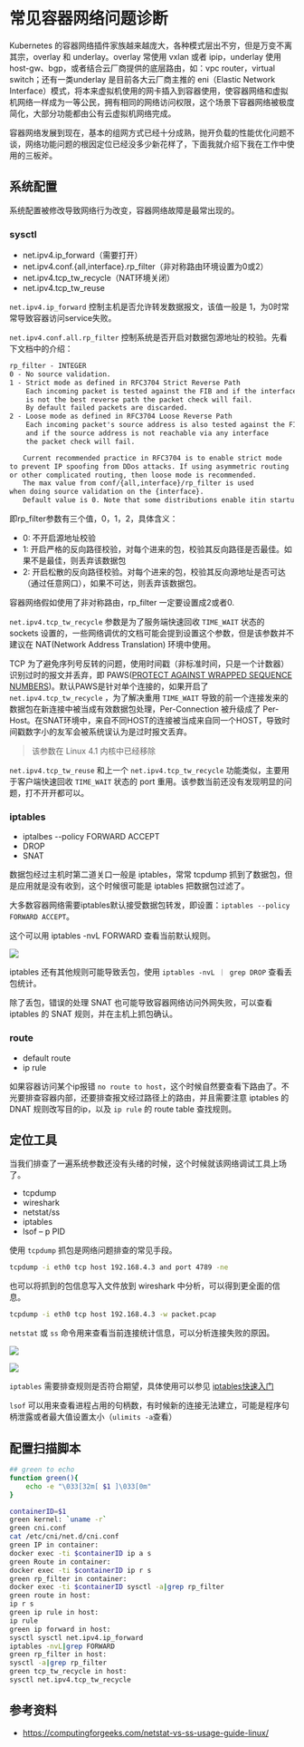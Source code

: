 # 常见容器网络问题诊断


Kubernetes 的容器网络插件家族越来越庞大，各种模式层出不穷，但是万变不离其宗，overlay 和 underlay。overlay 常使用 vxlan 或者 ipip，underlay 使用 host-gw、bgp，或者结合云厂商提供的底层路由，如：vpc router，virtual switch；还有一类underlay 是目前各大云厂商主推的 eni（Elastic Network Interface）模式，将本来虚拟机使用的网卡插入到容器使用，使容器网络和虚拟机网络一样成为一等公民，拥有相同的网络访问权限，这个场景下容器网络被极度简化，大部分功能都由公有云虚拟机网络完成。

容器网络发展到现在，基本的组网方式已经十分成熟，抛开负载的性能优化问题不谈，网络功能问题的根因定位已经没多少新花样了，下面我就介绍下我在工作中使用的三板斧。

## 系统配置

系统配置被修改导致网络行为改变，容器网络故障是最常出现的。

### sysctl

- net.ipv4.ip_forward（需要打开）
- net.ipv4.conf.{all,interface}.rp_filter（非对称路由环境设置为0或2）
- net.ipv4.tcp_tw_recycle（NAT环境关闭）
- net.ipv4.tcp_tw_reuse

`net.ipv4.ip_forward` 控制主机是否允许转发数据报文，该值一般是 1，为0时常常导致容器访问service失败。

`net.ipv4.conf.all.rp_filter` 控制系统是否开启对数据包源地址的校验。先看下文档中的介绍：

```txt
rp_filter - INTEGER
0 - No source validation.
1 - Strict mode as defined in RFC3704 Strict Reverse Path
    Each incoming packet is tested against the FIB and if the interface
    is not the best reverse path the packet check will fail.
    By default failed packets are discarded.
2 - Loose mode as defined in RFC3704 Loose Reverse Path
    Each incoming packet's source address is also tested against the FIB
    and if the source address is not reachable via any interface
    the packet check will fail.

　　Current recommended practice in RFC3704 is to enable strict mode
to prevent IP spoofing from DDos attacks. If using asymmetric routing
or other complicated routing, then loose mode is recommended.
　　The max value from conf/{all,interface}/rp_filter is used
when doing source validation on the {interface}.
　　Default value is 0. Note that some distributions enable itin startup scripts.
```

即rp_filter参数有三个值，0，1，2，具体含义：

- 0: 不开启源地址校验
- 1: 开启严格的反向路径校验，对每个进来的包，校验其反向路径是否最佳。如果不是最佳，则丢弃该数据包
- 2: 开启松散的反向路径校验。对每个进来的包，校验其反向源地址是否可达（通过任意网口），如果不可达，则丢弃该数据包。

容器网络假如使用了非对称路由，rp_filter 一定要设置成2或者0.

`net.ipv4.tcp_tw_recycle` 参数是为了服务端快速回收 `TIME_WAIT` 状态的 sockets 设置的，一些网络调优的文档可能会提到设置这个参数，但是该参数并不建议在 NAT(Network Address Translation) 环境中使用。

TCP 为了避免序列号反转的问题，使用时间戳（非标准时间，只是一个计数器）识别过时的报文并丢弃，即 PAWS([PROTECT AGAINST WRAPPED SEQUENCE NUMBERS](https://www.freesoft.org/CIE/RFC/1323/13.htm))。默认PAWS是针对单个连接的，如果开启了 `net.ipv4.tcp_tw_recycle` ，为了解决重用 `TIME_WAIT` 导致的前一个连接发来的数据包在新连接中被当成有效数据包处理，Per-Connection 被升级成了 Per-Host。在SNAT环境中，来自不同HOST的连接被当成来自同一个HOST，导致时间戳数字小的友军会被系统误认为是过时报文丢弃。
> 该参数在 Linux 4.1 内核中已经移除

`net.ipv4.tcp_tw_reuse` 和上一个 `net.ipv4.tcp_tw_recycle` 功能类似，主要用于客户端快速回收 `TIME_WAIT` 状态的 port 重用。该参数当前还没有发现明显的问题，打不开开都可以。

### iptables

- iptalbes --policy FORWARD ACCEPT
- DROP
- SNAT

数据包经过主机时第二道关口一般是 iptables，常常 tcpdump 抓到了数据包，但是应用就是没有收到，这个时候很可能是 iptables 把数据包过滤了。

大多数容器网络需要iptables默认接受数据包转发，即设置：`iptables --policy FORWARD ACCEPT`。

这个可以用 iptables -nvL FORWARD 查看当前默认规则。

![](https://firemiles-blog.oss-cn-shanghai.aliyuncs.com/20191124181730.png)

iptables 还有其他规则可能导致丢包，使用 `iptables -nvL ｜ grep DROP` 查看丢包统计。

除了丢包，错误的处理 SNAT 也可能导致容器网络访问外网失败，可以查看 iptables 的 SNAT 规则，并在主机上抓包确认。

### route

- default route
- ip rule

如果容器访问某个ip报错 `no route to host`，这个时候自然要查看下路由了。不光要排查容器内部，还要排查报文经过路径上的路由，并且需要注意 iptables 的 DNAT 规则改写目的ip，以及 `ip rule` 的 route table 查找规则。

## 定位工具

当我们排查了一遍系统参数还没有头绪的时候，这个时候就该网络调试工具上场了。

- tcpdump
- wireshark
- netstat/ss
- iptables
- lsof – p PID

使用 `tcpdump` 抓包是网络问题排查的常见手段。

```sh
tcpdump -i eth0 tcp host 192.168.4.3 and port 4789 -ne
```

也可以将抓到的包信息写入文件放到 wireshark 中分析，可以得到更全面的信息。

```sh
tcpdump -i eth0 tcp host 192.168.4.3 -w packet.pcap
```

`netstat` 或 `ss` 命令用来查看当前连接统计信息，可以分析连接失败的原因。

![](https://firemiles-blog.oss-cn-shanghai.aliyuncs.com/20191124182528.png)

![](https://firemiles-blog.oss-cn-shanghai.aliyuncs.com/20191124182228.png)

`iptables` 需要排查规则是否符合期望，具体使用可以参见 [iptables快速入门](https://blog.firemiles.top/2019/03/16/iptables%E5%BF%AB%E9%80%9F%E5%85%A5%E9%97%A8/) 

`lsof` 可以用来查看进程占用的句柄数，有时候新的连接无法建立，可能是程序句柄泄露或者最大值设置太小（`ulimits -a`查看）

## 配置扫描脚本


```sh
## green to echo 
function green(){
    echo -e "\033[32m[ $1 ]\033[0m"
}

containerID=$1
green kernel: `uname -r`
green cni.conf
cat /etc/cni/net.d/cni.conf
green IP in container:
docker exec -ti $containerID ip a s
green Route in container:
docker exec -ti $containerID ip r s
green rp_filter in container:
docker exec -ti $containerID sysctl -a|grep rp_filter
green route in host:
ip r s
green ip rule in host:
ip rule
green ip forward in host:
sysctl sysctl net.ipv4.ip_forward
iptables -nvL|grep FORWARD
green rp_filter in host:
sysctl -a|grep rp_filter
green tcp_tw_recycle in host:
sysctl net.ipv4.tcp_tw_recycle
```

## 参考资料

- https://computingforgeeks.com/netstat-vs-ss-usage-guide-linux/





